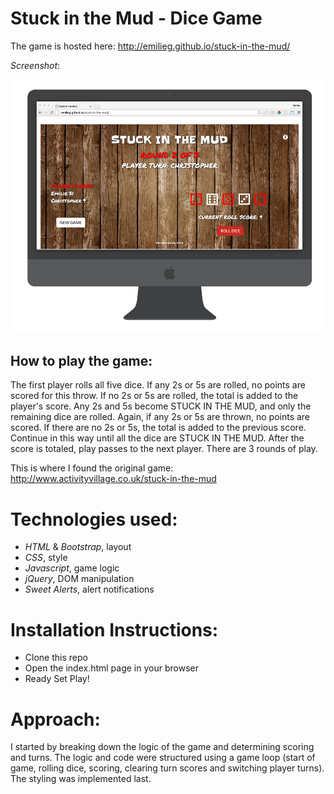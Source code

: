 # Stuck in the Mud - Dice Game 

The game is hosted here: http://emilieg.github.io/stuck-in-the-mud/ 

*Screenshot*:
  
![Alt](mud-in-screen.png "Stuck in the Mud")

## How to play the game:

The first player rolls all five dice. If any 2s or 5s are rolled, no points are scored for this throw.
If no 2s or 5s are rolled, the total is added to the player's score. 
Any 2s and 5s become STUCK IN THE MUD, and only the remaining dice are rolled. 
Again, if any 2s or 5s are thrown, no points are scored. If there are no 2s or 5s, the total is added to the previous score.
Continue in this way until all the dice are STUCK IN THE MUD. 
After the score is totaled, play passes to the next player.
There are 3 rounds of play.

This is where I found the original game: http://www.activityvillage.co.uk/stuck-in-the-mud

# Technologies used:
* *HTML* & *Bootstrap*, layout
* *CSS*, style
* *Javascript*, game logic 
* *jQuery*, DOM manipulation
* *Sweet Alerts*, alert notifications 

# Installation Instructions:
* Clone this repo
* Open the index.html page in your browser
* Ready Set Play! 

# Approach: 
I started by breaking down the logic of the game and determining scoring and turns. The logic and code were structured using a game loop (start of game, rolling dice, scoring, clearing turn scores and switching player turns). The styling was implemented last. 

